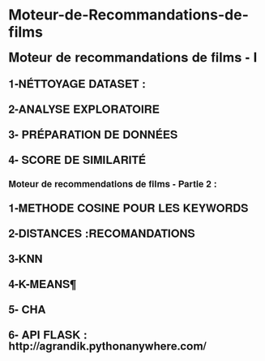 # Moteur-de-Recommandations-de-films
 
<h1 style="margin: 0.538em 0px 0px; padding: 0px; font-family: &quot;Helvetica Neue&quot;, Helvetica, Arial, sans-serif; line-height: 1; text-rendering: optimizelegibility; font-size: 25.998px;">Moteur de recommandations de films - I<a class="anchor-link" style="margin: 0px; padding: 0px 20px; color: #0088cc; text-decoration-line: none; visibility: hidden;" href="https://render.githubusercontent.com/view/ipynb?commit=057e070f1e6e2be30119f01d6a3e685a03882dd1&amp;enc_url=68747470733a2f2f7261772e67697468756275736572636f6e74656e742e636f6d2f616772616e64696f742f4d6f746575722d64652d5265636f6d6d616e646174696f6e732d64652d66696c6d732f303537653037306631653665326265333031313966303164366133653638356130333838326464312f4d6f7465757225323064652532307265636f6d6d616e646174696f6e253230312532307061727469652e6970796e62&amp;nwo=agrandiot%2FMoteur-de-Recommandations-de-films&amp;path=Moteur+de+recommandation+1+partie.ipynb&amp;repository_id=188396140&amp;repository_type=Repository#Moteur-de-recommandations-de-films---I"></a></h1>
<h2 style="margin: 1.27em 0px 0px; padding: 0px; font-family: &quot;Helvetica Neue&quot;, Helvetica, Arial, sans-serif; line-height: 1; text-rendering: optimizelegibility; font-size: 21.994px;">1-N&Eacute;TTOYAGE DATASET :</h2>
<h2 style="margin: 1.27em 0px 0px; padding: 0px; font-family: &quot;Helvetica Neue&quot;, Helvetica, Arial, sans-serif; line-height: 1; text-rendering: optimizelegibility; font-size: 21.994px;">2-ANALYSE EXPLORATOIRE</h2>
<h2 style="margin: 1.27em 0px 0px; padding: 0px; font-family: &quot;Helvetica Neue&quot;, Helvetica, Arial, sans-serif; line-height: 1; text-rendering: optimizelegibility; font-size: 21.994px;">3- PR&Eacute;PARATION DE DONN&Eacute;ES&nbsp;</h2>
<h2 style="margin: 1.27em 0px 0px; padding: 0px; font-family: &quot;Helvetica Neue&quot;, Helvetica, Arial, sans-serif; line-height: 1; text-rendering: optimizelegibility; font-size: 21.994px;">4- SCORE DE SIMILARIT&Eacute;</h2>
<h2 style="margin: 1.27em 0px 0px; padding: 0px; font-family: &quot;Helvetica Neue&quot;, Helvetica, Arial, sans-serif; line-height: 1; text-rendering: optimizelegibility; font-size: 21.994px;"><span style="font-family: &quot;Helvetica Neue&quot;, Helvetica, Arial, sans-serif; font-size: large;">Moteur de recommendations de films - Partie 2 :</span></h2>
<h2 style="margin: 1.27em 0px 0px; padding: 0px; font-family: &quot;Helvetica Neue&quot;, Helvetica, Arial, sans-serif; line-height: 1; text-rendering: optimizelegibility; font-size: 21.994px;"><span style="font-family: &quot;Helvetica Neue&quot;, Helvetica, Arial, sans-serif;"><span style="font-size: 21.994px;">1-METHODE COSINE POUR LES KEYWORDS</span></span></h2>
<h2 style="margin: 1.27em 0px 0px; padding: 0px; font-family: &quot;Helvetica Neue&quot;, Helvetica, Arial, sans-serif; line-height: 1; text-rendering: optimizelegibility; font-size: 21.994px;"><span style="font-family: &quot;Helvetica Neue&quot;, Helvetica, Arial, sans-serif;"><span style="font-size: 21.994px;">2-DISTANCES :RECOMANDATIONS</span></span></h2>
<h2 style="margin: 1.27em 0px 0px; padding: 0px; font-family: &quot;Helvetica Neue&quot;, Helvetica, Arial, sans-serif; line-height: 1; text-rendering: optimizelegibility; font-size: 21.994px;"><span style="font-family: &quot;Helvetica Neue&quot;, Helvetica, Arial, sans-serif;"><span style="font-size: 21.994px;">3-KNN</span></span></h2>
<h2 style="margin: 1.27em 0px 0px; padding: 0px; font-family: &quot;Helvetica Neue&quot;, Helvetica, Arial, sans-serif; line-height: 1; text-rendering: optimizelegibility; font-size: 21.994px;"><span style="font-family: &quot;Helvetica Neue&quot;, Helvetica, Arial, sans-serif;"><span style="font-size: 21.994px;">4-K-MEANS&para;</span></span></h2>
<h2 style="margin: 1.27em 0px 0px; padding: 0px; font-family: &quot;Helvetica Neue&quot;, Helvetica, Arial, sans-serif; line-height: 1; text-rendering: optimizelegibility; font-size: 21.994px;"><span style="font-family: &quot;Helvetica Neue&quot;, Helvetica, Arial, sans-serif;"><span style="font-size: 21.994px;">5- CHA</span></span></h2>
<h2 style="margin: 1.27em 0px 0px; padding: 0px; font-family: &quot;Helvetica Neue&quot;, Helvetica, Arial, sans-serif; line-height: 1; text-rendering: optimizelegibility; font-size: 21.994px;"><span style="font-family: &quot;Helvetica Neue&quot;, Helvetica, Arial, sans-serif;"><span style="font-size: 21.994px;">6- API FLASK : http://agrandik.pythonanywhere.com/</span></span></h2>
<div></div>
